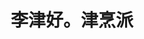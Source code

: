 ---
title: "李津好。津烹派"
description: "李津好。津烹派"
layout: shop
keywords:
  - 美食競賽
  - 台灣美食
  - 美食精選
datePublished: "2025-06-30"
dateModified: "2025-07-05"
city: "基隆市"
district: "中山區"
address: "基隆市中山區西定路120號"
phone: "0224283528"
geo: "25.134120896413304, 121.73500460931018"
google_map: "https://maps.app.goo.gl/HX891u1SFFhyQidx7"
footinder: "https://footinder.com.tw/%e5%9f%ba%e9%9a%86%e5%b8%82%e4%b8%ad%e5%b1%b1%e5%8d%80/362148/"
official: "https://www.facebook.com/profile.php?id=100066463281909&mibextid=LQQJ4d"
award:
  - name: "500盤"
    year: "2024"
    entries:
      - dishes:
          - "煎魚(黑喉、油帶魚)"

---